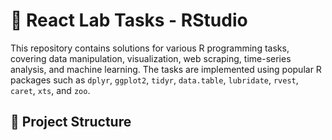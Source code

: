 # 📝 React Lab Tasks - RStudio  

This repository contains solutions for various R programming tasks, covering data manipulation, visualization, web scraping, time-series analysis, and machine learning. The tasks are implemented using popular R packages such as `dplyr`, `ggplot2`, `tidyr`, `data.table`, `lubridate`, `rvest`, `caret`, `xts`, and `zoo`.  

## 📂 Project Structure  
